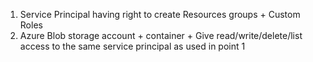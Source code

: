 
1. Service Principal having right to create Resources groups + Custom Roles
2. Azure Blob storage account + container + Give read/write/delete/list access to the same service principal as used in point 1